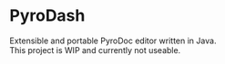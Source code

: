 # PyroDash
Extensible and portable PyroDoc editor written in Java. <br>
This project is WIP and currently not useable.
